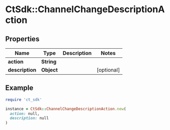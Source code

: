 # CtSdk::ChannelChangeDescriptionAction

## Properties

| Name | Type | Description | Notes |
| ---- | ---- | ----------- | ----- |
| **action** | **String** |  |  |
| **description** | **Object** |  | [optional] |

## Example

```ruby
require 'ct_sdk'

instance = CtSdk::ChannelChangeDescriptionAction.new(
  action: null,
  description: null
)
```

